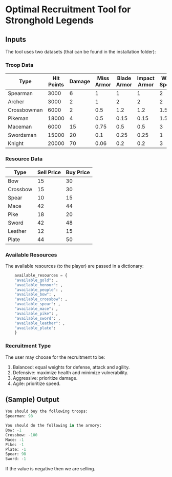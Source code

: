 #  Optimal Recruitment Tool for Stronghold Legends

##  Inputs

The tool uses two datasets (that can be found in the installation folder):

### Troop Data
| Type        | Hit Points | Damage | Miss Armor | Blade Armor | Impact Armor | Walk Speed | Run Speed | Gold Cost | Honour Cost |
|-------------|------------|--------|------------|-------------|--------------|------------|-----------|-----------|-------------|
| Spearman    | 3000        | 6      | 1          | 1           | 1            | 2          | 4         | 6         | 0           |
| Archer      | 3000        | 2      | 1          | 2           | 2            | 2          | 5         | 12        | 0           |
| Crossbowman | 6000        | 2      | 0.5        | 1.2         | 1.2          | 1.5        | 2.5       | 12        | 0           |
| Pikeman     | 18000       | 4      | 0.5        | 0.15        | 0.15         | 1.5        | 2.5       | 10        | 0           |
| Maceman     | 6000        | 15     | 0.75       | 0.5         | 0.5          | 3          | 8         | 10        | 0           |
| Swordsman   | 15000       | 20     | 0.1        | 0.25        | 0.25         | 1          | 2         | 40        | 5           |
| Knight      | 20000       | 70     | 0.06       | 0.2         | 0.2          | 3          | 8         | 200       | 50          |

### Resource Data
| Type        | Sell Price | Buy Price |
|-------------|------------|-----------|
| Bow         | 15         | 30        |
| Crossbow    | 15         | 30        |
| Spear       | 10         | 15        |
| Mace        | 42         | 44        |
| Pike        | 18         | 20        |
| Sword       | 42         | 48        |
| Leather     | 12         | 15        |
| Plate       | 44         | 50        |

### Available Resources
The available resources (to the player) are passed in a dictionary:

```python
    available_resources = {
    "available_gold": ,
    "available_honour": , 
    "available_people": , 
    "available_bow": ,
    "available_crossbow": , 
    "available_spear": , 
    "available_mace": , 
    "available_pike": , 
    "available_sword": , 
    "available_leather": , 
    "available_plate": 
    }
```
### Recruitment Type
The user may choose for the recruitment to be:
1) Balanced: equal weights for defense, attack and agility.
2) Defensive: maximize health and minimize vulnerability.
3) Aggressive: prioritize damage.
4) Agile: prioritize speed.


##  (Sample) Output

```python
You should buy the following troops:
Spearman: 98

You should do the following in the armory:
Bow: -1
Crossbow: -100
Mace: -1
Pike: -1
Plate: -1
Spear: 98
Sword: -1
```

If the value is negative then we are selling.

